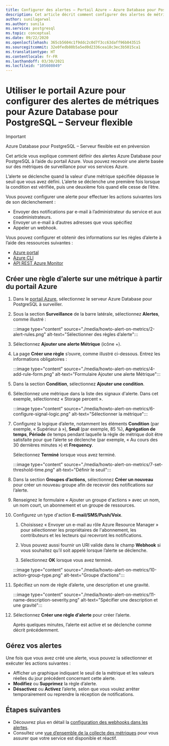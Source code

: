 ```yaml
---
title: Configurer des alertes – Portail Azure – Azure Database pour PostgreSQL – Serveur flexible
description: Cet article décrit comment configurer des alertes de métriques, et y accéder, dans Azure Database pour PostgreSQL – Serveur flexible à partir du portail Azure.
author: sunilagarwal
ms.author: sunila
ms.service: postgresql
ms.topic: conceptual
ms.date: 09/22/2020
ms.openlocfilehash: 365cb5604c1f9ddc2c0d7f3cc63daff96b043515
ms.sourcegitcommit: 32e0fedb80b5a5ed0d2336cea18c3ec3b5015ca1
ms.translationtype: HT
ms.contentlocale: fr-FR
ms.lasthandoff: 03/30/2021
ms.locfileid: "105608049"
---
```

# <a name="use-the-azure-portal-to-set-up-alerts-on-metrics-for-azure-database-for-postgresql---flexible-server"></a>Utiliser le portail Azure pour configurer des alertes de métriques pour Azure Database pour PostgreSQL – Serveur flexible

> [!IMPORTANT]
> Azure Database pour PostgreSQL – Serveur flexible est en préversion

Cet article vous explique comment définir des alertes Azure Database pour PostgreSQL à l’aide du portail Azure. Vous pouvez recevoir une alerte basée sur des métriques de surveillance pour vos services Azure.

L’alerte se déclenche quand la valeur d’une métrique spécifiée dépasse le seuil que vous avez défini. L’alerte se déclenche une première fois lorsque la condition est vérifiée, puis une deuxième fois quand elle cesse de l’être.

Vous pouvez configurer une alerte pour effectuer les actions suivantes lors de son déclenchement :

* Envoyer des notifications par e-mail à l’administrateur du service et aux coadministrateurs.
* Envoyer un e-mail à d’autres adresses que vous spécifiez
* Appeler un webhook.

Vous pouvez configurer et obtenir des informations sur les règles d’alerte à l’aide des ressources suivantes :

* [Azure portal](../../azure-monitor/alerts/alerts-metric.md#create-with-azure-portal)
* [Azure CLI](../../azure-monitor/alerts/alerts-metric.md#with-azure-cli)
* [API REST Azure Monitor](/rest/api/monitor/metricalerts)

## <a name="create-an-alert-rule-on-a-metric-from-the-azure-portal"></a>Créer une règle d’alerte sur une métrique à partir du portail Azure

1. Dans le [portail Azure](https://portal.azure.com/), sélectionnez le serveur Azure Database pour PostgreSQL à surveiller.

2. Sous la section **Surveillance** de la barre latérale, sélectionnez **Alertes**, comme illustré :

   :::image type="content" source="./media/howto-alert-on-metrics/2-alert-rules.png" alt-text="Sélectionner des règles d’alerte":::

3. Sélectionnez **Ajouter une alerte Métrique** (icône +).

4. La page **Créer une règle** s’ouvre, comme illustré ci-dessous. Entrez les informations obligatoires :

   :::image type="content" source="./media/howto-alert-on-metrics/4-add-rule-form.png" alt-text="Formulaire Ajouter une alerte Métrique":::

5. Dans la section **Condition**, sélectionnez **Ajouter une condition**.

6. Sélectionnez une métrique dans la liste des signaux d'alerte. Dans cet exemple, sélectionnez « Storage percent ».

   :::image type="content" source="./media/howto-alert-on-metrics/6-configure-signal-logic.png" alt-text="Sélectionner la métrique":::

7. Configurez la logique d’alerte, notamment les éléments **Condition** (par exemple, « Supérieur à »), **Seuil** (par exemple, 85 %), **Agrégation de temps**, **Période** de temps pendant laquelle la règle de métrique doit être satisfaite pour que l’alerte se déclenche (par exemple, « Au cours des 30 dernières minutes ») et **Frequency**.

   Sélectionnez **Terminé** lorsque vous avez terminé.

   :::image type="content" source="./media/howto-alert-on-metrics/7-set-threshold-time.png" alt-text="Définir le seuil":::

8. Dans la section **Groupes d’actions**, sélectionnez **Créer un nouveau** pour créer un nouveau groupe afin de recevoir des notifications sur l’alerte.

9. Renseignez le formulaire « Ajouter un groupe d'actions » avec un nom, un nom court, un abonnement et un groupe de ressources.

10. Configurez un type d'action **E-mail/SMS/Push/Voix**.

    1. Choisissez « Envoyer un e-mail au rôle Azure Resource Manager » pour sélectionner les propriétaires de l'abonnement, les contributeurs et les lecteurs qui recevront les notifications.

    2. Vous pouvez aussi fournir un URI valide dans le champ **Webhook** si vous souhaitez qu’il soit appelé lorsque l’alerte se déclenche.

    3. Sélectionnez **OK** lorsque vous avez terminé.

    :::image type="content" source="./media/howto-alert-on-metrics/10-action-group-type.png" alt-text="Groupe d’actions":::

11. Spécifiez un nom de règle d’alerte, une description et une gravité.

    :::image type="content" source="./media/howto-alert-on-metrics/11-name-description-severity.png" alt-text="Spécifier une description et une gravité"::: 

12. Sélectionnez **Créer une règle d’alerte** pour créer l’alerte.

    Après quelques minutes, l’alerte est active et se déclenche comme décrit précédemment.

## <a name="manage-your-alerts"></a>Gérez vos alertes

Une fois que vous avez créé une alerte, vous pouvez la sélectionner et exécuter les actions suivantes :

* Afficher un graphique indiquant le seuil de la métrique et les valeurs réelles du jour précédent concernant cette alerte.
* **Modifiez** ou **Supprimez** la règle d’alerte.
* **Désactivez** ou **Activez** l’alerte, selon que vous voulez arrêter temporairement ou reprendre la réception de notifications.

## <a name="next-steps"></a>Étapes suivantes

* Découvrez plus en détail la [configuration des webhooks dans les alertes](../../azure-monitor/alerts/alerts-webhooks.md).
* Consultez une [vue d’ensemble de la collecte des métriques](../../azure-monitor/data-platform.md) pour vous assurer que votre service est disponible et réactif.